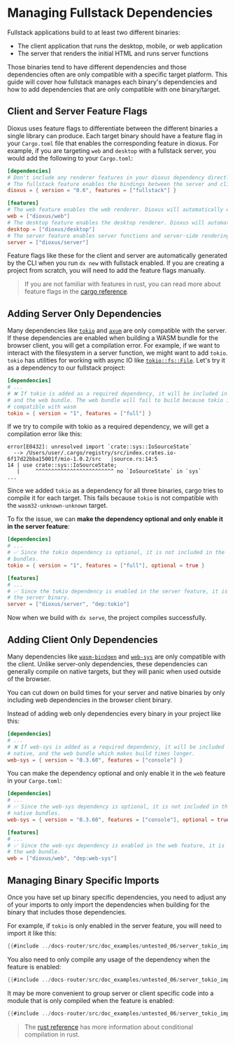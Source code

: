 # Managing Fullstack Dependencies

Fullstack applications build to at least two different binaries:
- The client application that runs the desktop, mobile, or web application
- The server that renders the initial HTML and runs server functions

Those binaries tend to have different dependencies and those dependencies often are only compatible with a specific target platform. This guide will cover how fullstack manages each binary's dependencies and how to add dependencies that are only compatible with one binary/target.

## Client and Server Feature Flags

Dioxus uses feature flags to differentiate between the different binaries a single library can produce. Each target binary should have a feature flag in your `Cargo.toml` file that enables the corresponding feature in dioxus. For example, if you are targeting `web` and `desktop` with a fullstack server, you would add the following to your `Cargo.toml`:

```toml
[dependencies]
# Don't include any renderer features in your dioxus dependency directly. They will be added in feature flags.
# The fullstack feature enables the bindings between the server and client without enabling a specific binary target.
dioxus = { version = "0.6", features = ["fullstack"] }

[features]
# The web feature enables the web renderer. Dioxus will automatically enable the feature you define that activates `dioxus/web` when building the client WASM bundle.
web = ["dioxus/web"]
# The desktop feature enables the desktop renderer. Dioxus will automatically enable the feature you define that activates `dioxus/desktop` when building the client native bundle.
desktop = ["dioxus/desktop"]
# The server feature enables server functions and server-side rendering. Dioxus will automatically enable the feature you define that activates `dioxus/server` when building the server binary.
server = ["dioxus/server"]
```

Feature flags like these for the client and server are automatically generated by the CLI when you run `dx new` with fullstack enabled. If you are creating a project from scratch, you will need to add the feature flags manually.

> If you are not familiar with features in rust, you can read more about feature flags in the [cargo reference](https://doc.rust-lang.org/cargo/reference/features.html).

## Adding Server Only Dependencies

Many dependencies like [`tokio`](https://docs.rs/tokio/latest/tokio/index.html) and [`axum`](https://docs.rs/axum/latest/axum/index.html) are only compatible with the server. If these dependencies are enabled when building a WASM bundle for the browser client, you will get a compilation error. For example, if we want to interact with the filesystem in a server function, we might want to add `tokio`. `tokio` has utilities for working with async IO like [`tokio::fs::File`](https://docs.rs/tokio/latest/tokio/fs/struct.File.html). Let's try it as a dependency to our fullstack project:

```toml
[dependencies]
# ...
# ❌ If tokio is added as a required dependency, it will be included in both the server
# and the web bundle. The web bundle will fail to build because tokio is not
# compatible with wasm
tokio = { version = "1", features = ["full"] }
```

If we try to compile with tokio as a required dependency, we will get a compilation error like this:

```shell
error[E0432]: unresolved import `crate::sys::IoSourceState`
  --> /Users/user/.cargo/registry/src/index.crates.io-6f17d22bba15001f/mio-1.0.2/src   |source.rs:14:5
14 | use crate::sys::IoSourceState;
   |     ^^^^^^^^^^^^^^^^^^^^^^^^^ no `IoSourceState` in `sys`
...
```

Since we added `tokio` as a dependency for all three binaries, cargo tries to compile it for each target. This fails because `tokio` is not compatible with the `wasm32-unknown-unknown` target.

To fix the issue, we can **make the dependency optional and only enable it in the server feature**:

```toml
[dependencies]
# ...
# ✅ Since the tokio dependency is optional, it is not included in the web and desktop
# bundles.
tokio = { version = "1", features = ["full"], optional = true }

[features]
# ...
# ✅ Since the tokio dependency is enabled in the server feature, it is included in
# the server binary.
server = ["dioxus/server", "dep:tokio"]
```

Now when we build with `dx serve`, the project compiles successfully.

## Adding Client Only Dependencies

Many dependencies like [`wasm-bindgen`](https://docs.rs/wasm-bindgen/latest/wasm_bindgen/index.html) and [`web-sys`](https://docs.rs/web-sys/latest/web_sys/index.html) are only compatible with the client. Unlike server-only dependencies, these dependencies can generally compile on native targets, but they will panic when used outside of the browser.


You can cut down on build times for your server and native binaries by only including web dependencies in the browser client binary.


Instead of adding web only dependencies every binary in your project like this:
```toml
[dependencies]
# ...
# ❌ If web-sys is added as a required dependency, it will be included in the server,
# native, and the web bundle which makes build times longer.
web-sys = { version = "0.3.60", features = ["console"] }
```

You can make the dependency optional and only enable it in the `web` feature in your `Cargo.toml`:
```toml
[dependencies]
# ...
# ✅ Since the web-sys dependency is optional, it is not included in the server and
# native bundles.
web-sys = { version = "0.3.60", features = ["console"], optional = true }

[features]
# ...
# ✅ Since the web-sys dependency is enabled in the web feature, it is included in
# the web bundle.
web = ["dioxus/web", "dep:web-sys"]
```

## Managing Binary Specific Imports

Once you have set up binary specific dependencies, you need to adjust any of your imports to only import the dependencies when building for the binary that includes those dependencies.


For example, if `tokio` is only enabled in the server feature, you will need to import it like this:
```rust
{{#include ../docs-router/src/doc_examples/untested_06/server_tokio_import.rs:tokio_import}}
```

You also need to only compile any usage of the dependency when the feature is enabled:
```rust
{{#include ../docs-router/src/doc_examples/untested_06/server_tokio_import.rs:tokio_usage}}
```

It may be more convenient to group server or client specific code into a module that is only compiled when the feature is enabled:
```rust
{{#include ../docs-router/src/doc_examples/untested_06/server_tokio_import.rs:tokio_module}}
```

> The [rust reference](https://doc.rust-lang.org/reference/conditional-compilation.html) has more information about conditional compilation in rust.
